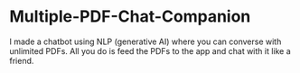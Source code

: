 # Multiple-PDF-Chat-Companion
I made a chatbot using NLP (generative AI) where you can converse with unlimited PDFs. All you do is feed the PDFs to the app and chat with it like a friend.
